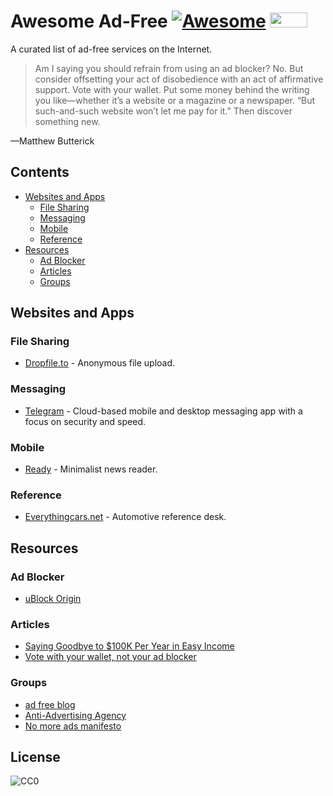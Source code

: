 # Awesome Ad-Free [![Awesome](https://cdn.rawgit.com/sindresorhus/awesome/d7305f38d29fed78fa85652e3a63e154dd8e8829/media/badge.svg)](https://github.com/sindresorhus/awesome) <a href="https://nomoreads.org"><img src="https://nomoreads.org/img/nomoreads_logo_small.png" width="60" height="24"></a>

A curated list of ad-free services on the Internet.

>Am I saying you should refrain from using an ad blocker? No. But consider offsetting your act of disobedience with an act of affirmative support. Vote with your wallet. Put some money behind the writing you like—whether it’s a website or a magazine or a newspaper. “But such-and-such website won’t let me pay for it.” Then discover something new.

—Matthew Butterick

## Contents
* [Websites and Apps](#websites-and-apps)
  * [File Sharing](#file-sharing)
  * [Messaging](#messaging)
  * [Mobile](#mobile)
  * [Reference](#reference)
* [Resources](#resources)
  * [Ad Blocker](#ad-blocker)
  * [Articles](#articles)
  * [Groups](#more)

## Websites and Apps

### File Sharing
* [Dropfile.to](https://dropfile.to/) - Anonymous file upload.

### Messaging
* [Telegram](https://telegram.org/) - Cloud-based mobile and desktop messaging app with a focus on security and speed.

### Mobile
* [Ready](https://readytheapp.com/) - Minimalist news reader.

### Reference
* [Everythingcars.net](https://everythingcars.net/) - Automotive reference desk.

## Resources

### Ad Blocker
* [uBlock Origin](https://github.com/gorhill/uBlock)

### Articles
* [Saying Goodbye to $100K Per Year in Easy Income](https://www.stevepavlina.com/blog/2008/10/dropping-adsense-saying-goodbye-to-100k-per-year-in-easy-income/)
* [Vote with your wallet, not your ad blocker](http://practicaltypography.com/vote-with-your-wallet.html)

### Groups
* [ad free blog](http://adfreeblog.org/)
* [Anti-Advertising Agency](https://antiadvertisingagency.com/our-mission/)
* [No more ads manifesto](https://nomoreads.org/)

## License
![CC0](http://mirrors.creativecommons.org/presskit/buttons/88x31/svg/cc-zero.svg)
